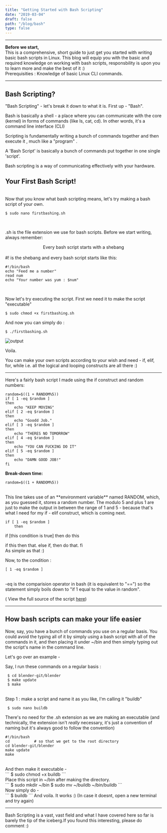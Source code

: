 ```yaml
---
title: "Getting Started with Bash Scripting"
date: "2019-03-04"
draft: false
path: "/blog/bash"
type: false
---
```


***

**Before we start,** <br>
This is a comprehensive, short guide to just get you started with writing basic bash scripts in Linux. This blog will equip you with the basic and required knowledge on working with bash scripts, responsbility is upon you to learn more and make the best of it :)
<br>
Prerequisities : Knowledge of basic Linux CLI commands.
<br>

***

## Bash Scripting? <br>

"Bash Scripting" - let's break it down to what it is. First up - "Bash". <br>

Bash is basically a shell - a place where you can communicate with the core (kernel) in forms of commands (like ls, cat, cd). In other words, it's a command line interface (CLI) <br>

Scripting  is fundamentally writing a bunch of commands together and then execute it , much like a "program" . <br>

A 'Bash Script' is basically a bunch of commands put together in one single 'script'. <br>

Bash scripting is a way of communicating effectively with your hardware. <br>

## Your First Bash Script!
<br>
Now that you know what bash scripting means, let's try making a bash script of your own. <br>

```
$ sudo nano firstbashing.sh
```
<br>

.sh is the file extension we use for bash scripts. Before we start writing, always remember:

<center> Every bash script starts with a shebang </center>

<br>
 #! is the shebang and every bash script starts like this:

```
#!/bin/bash
echo "Feed me a number" 
read num 
echo "Your number was yum : $num"
```
<br>

Now let's try executing the script. First we need it to make the script "executable" <br>

```
$ sudo chmod +x firstbashing.sh
```
And now you can simply do : <br>

```
$ ./firstbashing.sh
```
<img src="https://lh3.googleusercontent.com/tt7deZPwewu7mRaHW4KNzy-2dyrSAJohQi70IVK59GXfzvtXUPew75xVTnoZJwJ78mF3G9axoiCiTf_Lp199b2ujsbx3JYu6JRJyX2vsdzGAKPMUofnjXu-JPfyA0GOHlB7r5pzlxcAKeIO4Jx1TlXNaADDihHCKWb6buygosSggQgViYboqghzOZD-pzcY4JqdeSP7bR-2KWv_Dj8AI5vKwJFO4H-ykSJVmhlt4NUr0Bv1X3PZw7ltG1SNFHcT8XjYaKPxJyChCMaEWWhd9TUhSlC4ljMwJxLo60FhYsiew30ApoiJ9Rg_KWF1zaSkrNXIjNJnsoCBrqtCT8XQjMQm8McEb6knJ0WpMcXgakOXH5OfuZ7ii0eq02xU76iI6--ABcofsnyBefGx-CpnBpjEphbxpkJ7LnjbrR1GCvcN-k7Y20M-jvq7PxgkAQtXRXlss-7fGO2qV_flH9RyDioU-34K7kYZTSdYzljt0gNDFE77DxdM-Jn0Ga_UnDChh7YHeNDI5BXF9h0J2IevmkVJNzYK6Q4mJmTBp29l5rCZ-ZnjqmM9aGRmhIwJtsXx9Ikqjqrin1kajc2th7rnkov7u4tGLoxnB2SW1Hbq7cXasHmh4Bi11QUK54WLcmb2TEBGYYCOtHgPTjaBVpZFrbz2fQd-NINY=w660-h143-no" alt="output">
<br>

Voila. <br>

You can make your own scripts according to your wish and need - if, elif, for, while i.e. all the logical and looping constructs are all there :) <br>

***

Here's a fairly bash script I made using the if construct and random numbers: <br>

```
random=$((1 + RANDOM%5)) 
if [ 1 -eq $random ] 
then 
	echo "KEEP MOVING"
elif [ 2 -eq $random ] 
then 
	echo "Goodd Job." 
elif [ 3 -eq $random ] 
then 
	echo "THERES NO TOMORROW" 
elif [ 4 -eq $random ] 
then 
	echo "YOU CAN FUCKING DO IT" 
elif [ 5 -eq $random ] 
then 
	echo "DAMN GOOD JOB!" 
fi
```
**Break-down time:** <br>

```  
random=$((1 + RANDOM%5)) 
```
<br>
This line takes use of an **environment variable** named RANDOM, which, as you guessed it, stores a random number. The modulo 5 and plus 1 are just to make the output in between the range of 1 and 5 - because that's what I need for my if - elif construct, which is coming next.
<br>

``` 
if [ 1 -eq $random ]
	then 
```

if [this condition is true]
then
	do this

if this then that. else if, then do that. fi <br> 
As simple as that :) 

Now, to the condition : <br>
```
[ 1 -eq $random ]
```
<br>
-eq is the comparision operator in bash (it is equivalent to "==") so the statement simply boils down to "if 1 equal to the value in random". <br>

( View the full source of the script [here](https://github.com/akhilam512/BashedPotatoes/blob/master/motiv)) <br>

*** 

## How bash scripts can make your life easier


Now, say, you have a bunch of commands you use on a regular basis. You could avoid the typing all of it by simply using a bash script with all of the commands in it, and then placing it under ~/bin and then simply typing out the script's name in the command line.<br>

Let's go over an example - <br>

Say, I run these commands on a regular basis : <br>

```
 $ cd blender-git/blender 
 $ make update 
 $ make
```
<br>
Step 1 : make a script and name it as you like, I'm calling it "buildb" <br> 

```
 $ sudo nano buildb 
```
There's no need for the .sh extension as we are making an executable (and technically, the extension isn't *really* necessary, it's just a convention of naming but it's always good to follow the convention) <br>
```
#!/bin/bash 
cd           # so that we get to the root directory 
cd blender-git/blender 
make update 
make
```
<br>
And then make it executable - <br>
```
$ sudo chmod +x buildb
```
<br> Place this script in ~/bin after making the directory. <br>
```
$ sudo mkdir ~/bin 
$ sudo mv ~/buildb ~/bin/buildb
```
<br>
Now simply do - <br>
```
$ buildb
```
And voila. It works :) (In case it doesnt, open a new terminal and try again) <br>


***

Bash Scripting is a vast, vast field and what I have covered here so far is barely the tip of the iceberg.If you found this interesting, please do comment :) <br>
